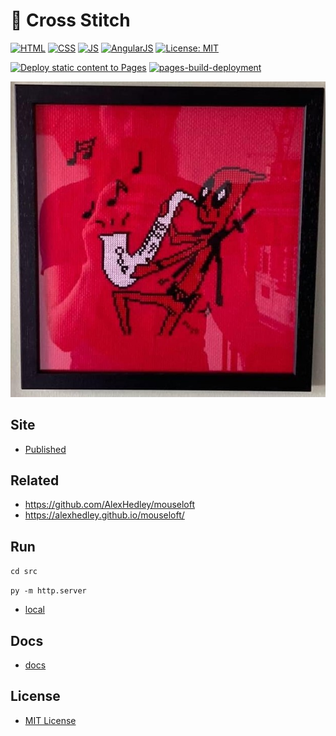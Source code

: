 # 🧵 Cross Stitch

[![HTML](https://img.shields.io/badge/HTML-E34F26?style=for-the-badge&logo=html5&logoColor=white)](https://developer.mozilla.org/en-US/docs/Learn/Getting_started_with_the_web/HTML_basics)
[![CSS](https://img.shields.io/badge/CSS-1572B6?&style=for-the-badge&logo=css3&logoColor=white)](https://developer.mozilla.org/en-US/docs/Web/CSS)
[![JS](https://img.shields.io/badge/JavaScript-323330?style=for-the-badge&logo=javascript&logoColor=F7DF1E)](https://developer.mozilla.org/en-US/docs/Web/JavaScript)
[![AngularJS](https://img.shields.io/badge/AngularJS-E23237?style=for-the-badge&logo=angularjs&logoColor=white)](https://angularjs.org/)
[![License: MIT](https://img.shields.io/badge/License-MIT-lightgrey.svg?style=for-the-badge)](https://opensource.org/licenses/MIT)

[![Deploy static content to Pages](https://github.com/AlexHedley/crossstitch/actions/workflows/static.yml/badge.svg)](https://github.com/AlexHedley/crossstitch/actions/workflows/static.yml)
[![pages-build-deployment](https://github.com/AlexHedley/crossstitch/actions/workflows/pages/pages-build-deployment/badge.svg)](https://github.com/AlexHedley/crossstitch/actions/workflows/pages/pages-build-deployment)

![Deadpool](images/2020_Deadpool.jpg "Deadpool")

## Site

- [Published](https://alexhedley.github.io/crossstitch)

## Related

- https://github.com/AlexHedley/mouseloft
- https://alexhedley.github.io/mouseloft/

## Run

`cd src`

`py -m http.server`

- [local](http://localhost:8000/)

## Docs

- [docs](docs/README.md)

## License

- [MIT License](LICENSE)
